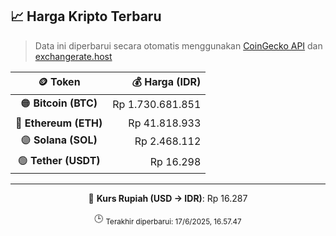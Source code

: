 

<!-- HARGA_KRIPTO -->
## 📈 Harga Kripto Terbaru

> Data ini diperbarui secara otomatis menggunakan [CoinGecko API](https://www.coingecko.com/) dan [exchangerate.host](https://exchangerate.host/)

<div align="center">

| 🪙 Token | 💰 Harga (IDR) |
|:------:|---------------:|
| 🟠 **Bitcoin (BTC)**   | Rp 1.730.681.851 |
| 🔵 **Ethereum (ETH)**  | Rp 41.818.933 |
| 🟣 **Solana (SOL)**    | Rp 2.468.112 |
| 🟢 **Tether (USDT)**   | Rp 16.298 |

---

💱 **Kurs Rupiah (USD → IDR)**: Rp 16.287

🕒 <sub>Terakhir diperbarui: 17/6/2025, 16.57.47</sub>

</div>
<!-- /HARGA_KRIPTO -->